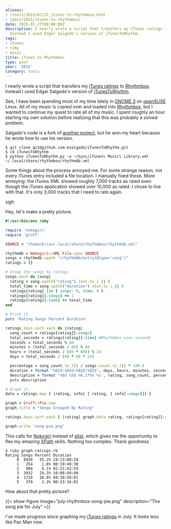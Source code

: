 ```yaml
---
aliases:
- /tools/2015/07/27_itunes-to-rhythmbox.html
- /post/2015/itunes-to-rhythmbox/
date: 2015-07-27T00:00:00Z
description: I nearly wrote a script that transfers my iTunes ratings to Rhythmbox.
  Instead I used Edgar Salgado's version of iTunesToRhythm.
tags:
- itunes
- ruby
- music
title: iTunes to Rhythmbox
type: post
year: '2015'
category: tools
---
```

[iTunes ratings]: /post/2015/ruby-itunes-ratings-fun/
[Rhythmbox]: https://wiki.gnome.org/Apps/Rhythmbox
[iTunesToRhythm]: https://github.com/esalgado/iTunesToRhythm
I nearly wrote a script that transfers my [iTunes ratings][] to [Rhythmbox][]. Instead I used Edgar Salgado's
version of [iTunesToRhythm][].
<!--more-->

[GNOME 3]: https://www.gnome.org/gnome-3/
[openSUSE]: https://www.opensuse.org
See, I have been spending most of my time lately in [GNOME 3][] on [openSUSE][] Linux. All of my music is
copied over and loaded into [Rhythmbox][], but I wanted to continue my quest to rate all of my music. I spent
roughly an hour starting my own solution before realizing that this was probably a solved problem.

[another project]: https://github.com/esanbock/ITunesToRhythm
Salgado's code is a fork of [another project][], but he won my heart because he wrote how to use his version.

    $ git clone git@github.com:esalgado/iTunesToRhythm.git
    $ cd iTunesToRhythm
    $ python iTunesToRhythm.py -w ~/Sync/iTunes\ Music\ Library.xml ~/.local/share/rhythmbox/rhythmdb.xml

Some things about the process annoyed me. For some strange reason, not every iTunes entry included a file
location. I manually fixed those. More annoying: the iTunes XML showed roughly 7,000 tracks as rated even
though the iTunes application showed over 10,000 as rated. I chose to live with that. It's only 3,000 tracks
that I need to rate again.

*sigh*

Hey, let's make a pretty picture.

``` ruby
#!/usr/bin/env ruby

require 'nokogiri'
require 'gruff'

SOURCE = "/home/brian/.local/share/rhythmbox/rhythmdb.xml"

rhythmdb = Nokogiri::XML File.open SOURCE
songs = rhythmdb.xpath "/rhythmdb/entry[@type='song']"
ratings = {}

# Group the songs by rating.
songs.each do |song|
  rating = song.xpath("rating").text.to_i || 0
  total_time = song.xpath("duration").text.to_i || 0
  ratings[rating] ||= { songs: 0, time: 0 }
  ratings[rating][:songs] += 1
  ratings[rating][:time] += total_time
end

# Print it.
puts 'Rating Songs Percent Duration'

ratings.keys.sort.each do |rating|
  song_count = ratings[rating][:songs]
  total_seconds = ratings[rating][:time] #Rhythmbox uses seconds
  seconds = total_seconds % 60
  minutes = (total_seconds / 60) % 60
  hours = (total_seconds / (60 * 60)) % 24
  days = total_seconds / (60 * 60 * 24)

  percentage = song_count.to_f() / songs.count.to_f() * 100.0
  duration = format '%02d:%02d:%02d:%02d', days, hours, minutes, seconds
  description = format '%6d %5d %6.1f%% %s', rating, song_count, percentage, duration
  puts description

# Graph it.
data = ratings.map { |rating, info| [ rating, [ info[:songs]]] }

graph = Gruff::Pie.new
graph.title = "Songs Grouped By Rating"

ratings.keys.sort.each { |rating| graph.data rating, ratings[rating][:songs] }

graph.write "song-pie.png"
```

[Nokogiri]: http://www.nokogiri.org/
[plist]: https://github.com/bleything/plist
[XPath]: http://www.nokogiri.org/tutorials/searching_a_xml_html_document.html
This calls for [Nokogiri][] instead of [plist][], which gives me the opportunity to flex my amazing [XPath][]
skills. Nothing too complex. Thank goodness.

```
$ ruby graph-ratings.rb
Rating Songs Percent Duration
     0  8926   55.2% 24:13:00:24
     1   254    1.6% 00:19:49:30
     2   984    6.1% 02:21:42:54
     3  3932   24.3% 10:08:49:09
     4  1716   10.6% 04:10:50:01
     5   370    2.3% 00:23:16:01
```

How about that pretty picture?

{{< show-figure image="july-rhythmbox-song-pie.png" description="The song pie for July" >}}

I've made progress since graphing my [iTunes ratings][] in July. It looks less like Pac Man now.
